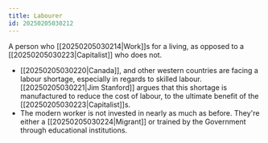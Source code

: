 ```yaml
---
title: Labourer
id: 20250205030212
---
```

A person who [[20250205030214|Work]]s for a living, as opposed to a [[20250205030223|Capitalist]] who does not. 
- [[20250205030220|Canada]], and other western countries are facing a labour shortage, especially in regards to skilled labour. [[20250205030221|Jim Stanford]] argues that this shortage is manufactured to reduce the cost of labour, to the ultimate benefit of the [[20250205030223|Capitalist]]s. 
- The modern worker is not invested in nearly as much as before. They're either a [[20250205030224|Migrant]] or trained by the Government through educational institutions. 